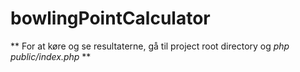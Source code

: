 # bowlingPointCalculator

** For at køre og se resultaterne, gå til project root directory og  *php public/index.php*  **
